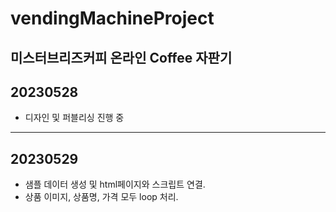 # vendingMachineProject
미스터브리즈커피 온라인 Coffee 자판기
-----------------------
20230528
-----------------------
- 디자인 및 퍼블리싱 진행 중
-----------------------
20230529
-----------------------
- 샘플 데이터 생성 및 html페이지와 스크립트 연결.
- 상품 이미지, 상품명, 가격 모두 loop 처리.